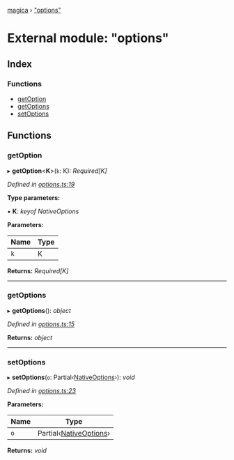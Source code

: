 [magica](../README.md) › ["options"](_options_.md)

# External module: "options"

## Index

### Functions

* [getOption](_options_.md#getoption)
* [getOptions](_options_.md#getoptions)
* [setOptions](_options_.md#setoptions)

## Functions

###  getOption

▸ **getOption**<**K**>(`k`: K): *Required<NativeOptions>[K]*

*Defined in [options.ts:19](https://github.com/cancerberoSgx/magica/blob/19bf60b/src/options.ts#L19)*

**Type parameters:**

▪ **K**: *keyof NativeOptions*

**Parameters:**

Name | Type |
------ | ------ |
`k` | K |

**Returns:** *Required<NativeOptions>[K]*

___

###  getOptions

▸ **getOptions**(): *object*

*Defined in [options.ts:15](https://github.com/cancerberoSgx/magica/blob/19bf60b/src/options.ts#L15)*

**Returns:** *object*

___

###  setOptions

▸ **setOptions**(`o`: Partial‹[NativeOptions](../interfaces/_types_.nativeoptions.md)›): *void*

*Defined in [options.ts:23](https://github.com/cancerberoSgx/magica/blob/19bf60b/src/options.ts#L23)*

**Parameters:**

Name | Type |
------ | ------ |
`o` | Partial‹[NativeOptions](../interfaces/_types_.nativeoptions.md)› |

**Returns:** *void*
